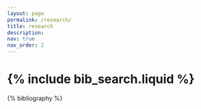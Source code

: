 ```yaml
---
layout: page
permalink: /research/
title: research
description: 
nav: true
nav_order: 2
---
```


<!-- _pages/publications.md -->

<!-- Bibsearch Feature -->

# {% include bib_search.liquid %}

<div class="publications">

{% bibliography %}

</div>
